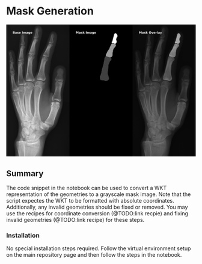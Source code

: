 # Mask Generation

![Mask Extraction and Overlay](example/output/example_mask_overlay.png?raw=false "Mask Extraction and Overlay")

## Summary
The code snippet in the notebook can be used to convert a WKT representation of
the geometries to a grayscale mask image. Note that the script expectes the WKT 
to be formatted with absolute coordinates. Additionally, any invalid geometries 
should be fixed or removed. 
You may use the recipes for coordinate conversion (@TODO:link recpie) and 
fixing invalid geometries (@TODO:link recipe) for these steps.

### Installation
No special installation steps required. Follow the virtual environment setup on
the main repository page and then follow the steps in the notebook.
